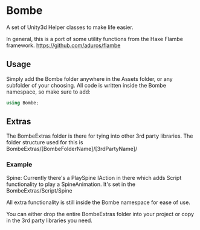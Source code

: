 # Bombe
A set of Unity3d Helper classes to make life easier.


In general, this is a port of some utility functions from the Haxe Flambe framework.
https://github.com/aduros/flambe


## Usage
Simply add the Bombe folder anywhere in the Assets folder, or any subfolder of your choosing. 
All code is written inside the Bombe namespace, so make sure to add:

```C#
using Bombe;
```


## Extras
The BombeExtras folder is there for tying into other 3rd party libraries. 
The folder structure used for this is BombeExtras/[BombeFolderName]/[3rdPartyName]/

### Example
Spine:
Currently there's a PlaySpine IAction in there which adds Script functionality to play a SpineAnimation.
It's set in the BombeExtras/Script/Spine

All extra functionality is still inside the Bombe namespace for ease of use. 

You can either drop the entire BombeExtras folder into your project or copy in the 3rd party libraries you need.